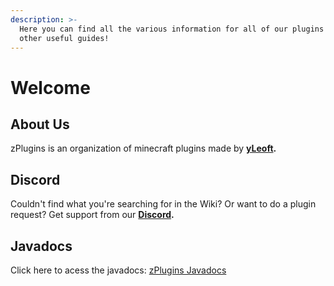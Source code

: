 ```yaml
---
description: >-
  Here you can find all the various information for all of our plugins and some
  other useful guides!
---
```


# Welcome

## About Us

zPlugins is an organization of minecraft plugins made by [**yLeoft**](https://github.com/yL3oft)**.**

## Discord

Couldn't find what you're searching for in the Wiki? Or want to do a plugin request? Get support from our [**Discord**](https://discord.gg/yCdhVDgn4K)**.**

## Javadocs

Click here to acess the javadocs: [zPlugins Javadocs](https://javadocs.yleoft.me/)
